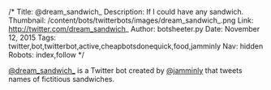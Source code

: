 /*
Title: @dream_sandwich_
Description: If I could have any sandwich.
Thumbnail: /content/bots/twitterbots/images/dream_sandwich_.png
Link: http://twitter.com/dream_sandwich_
Author: botsheeter.py
Date: November 12, 2015
Tags: twitter,bot,twitterbot,active,cheapbotsdonequick,food,jamminly
Nav: hidden
Robots: index,follow
*/

[@dream\_sandwich\_](https://twitter.com/dream_sandwich_) is a Twitter bot created by [@jamminly](https://twitter.com/jamminly) that tweets names of fictitious sandwiches. 
